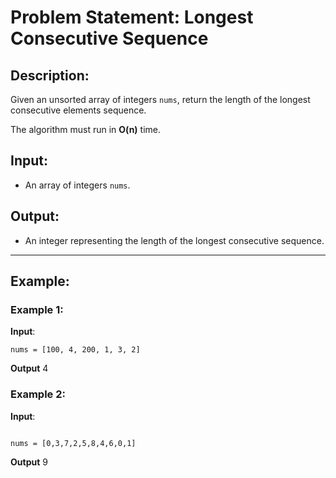 # Problem Statement: Longest Consecutive Sequence

## Description:
Given an unsorted array of integers `nums`, return the length of the longest consecutive elements sequence.

The algorithm must run in **O(n)** time.

## Input:
- An array of integers `nums`.

## Output:
- An integer representing the length of the longest consecutive sequence.

---

## Example:

### Example 1:

**Input**:
```text
nums = [100, 4, 200, 1, 3, 2]
```
**Output**
4
### Example 2:
**Input**:
```text

nums = [0,3,7,2,5,8,4,6,0,1]
```
**Output**
9